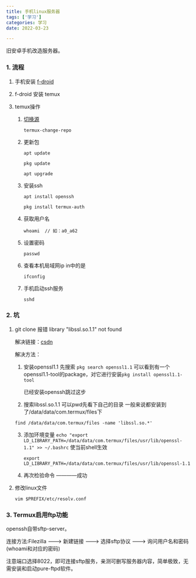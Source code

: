 ```yaml
---
title: 手机linux服务器
tags: ['学习']
categories: 学习
date: 2022-03-23

---
```


旧安卓手机改造服务器。

<!--more-->

### 1. 流程

1. 手机安装 [f-droid](https://f-droid.org/)

2. f-droid 安装 temux

3. temux操作

   1. [切换源](https://mirrors.tuna.tsinghua.edu.cn/help/termux/)

      `termux-change-repo`

   2. 更新包

      `apt update`

      `pkg update`

      `apt upgrade`

   3. 安装ssh

      `apt install openssh`

      `pkg install termux-auth`

   4. 获取用户名

      `whoami  // 如：a0_a62`

   5. 设置密码

      `passwd`

   6. 查看本机局域网ip in中的是

      `ifconfig`

   7. 手机启动ssh服务 

      `sshd`

### 2. 坑

1. git clone 报错 library "libssl.so.1.1" not found

   解决链接：[csdn](https://blog.csdn.net/qq_42560204/article/details/125670804)

   解决方法：

   1. 安装openssl1.1
      先搜索 `pkg search openssl1.1`
      可以看到有一个openssl1.1-tool的package，对它进行安装`pkg install openssl1.1-tool` 

      已经安装openssh跳过这步

   2.  搜索libssl.so.1.1
      可以pwd先看下自己的目录 一般来说都安装到了/data/data/com.termux/files下

      `find /data/data/com.termux/files -name 'libssl.so.*'`

   3. 添加环境变量
      `echo "export LD_LIBRARY_PATH=/data/data/com.termux/files/usr/lib/openssl-1.1" >> ~/.bashrc`
      使当前shell生效

      `export LD_LIBRARY_PATH=/data/data/com.termux/files/usr/lib/openssl-1.1`

   4. 再次检验命令 ————成功

2. 修改linux文件

   `vim $PREFIX/etc/resolv.conf`

### 3. Termux启用ftp功能

openssh自带sftp-server。

连接方法:Filezilla ---> 新建链接 ---> 选择sftp协议 ---> 询问用户名和密码 (whoami和对应的密码)

注意端口选择8022，即可连接sftp服务，亲测可删写服务器内容，简单极致，无需安装和启动pure-ftpd软件。